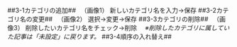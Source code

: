 ##3-1カテゴリの追加##
　（画像1）
新しいカテゴリ名を入力→保存
##3-2カテゴリ名の変更##
　（画像2）
選択→変更→保存
##3-3カテゴリの削除##
　（画像3）
削除したいカテゴリ名をチェック→削除
　*※削除したカテゴリに属していた記事は「未設定」に戻ります。*
##3-4順序の入れ替え##